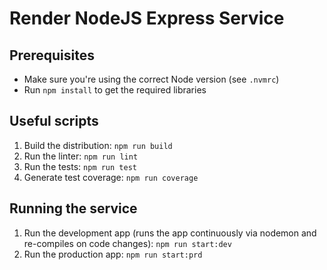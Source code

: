 # Render NodeJS Express Service

## Prerequisites

- Make sure you're using the correct Node version (see `.nvmrc`)
- Run `npm install` to get the required libraries

## Useful scripts

1. Build the distribution: `npm run build`
2. Run the linter: `npm run lint`
3. Run the tests: `npm run test`
4. Generate test coverage: `npm run coverage`

## Running the service

1. Run the development app (runs the app continuously via nodemon and re-compiles on code
   changes): `npm run start:dev`
2. Run the production app: `npm run start:prd`
